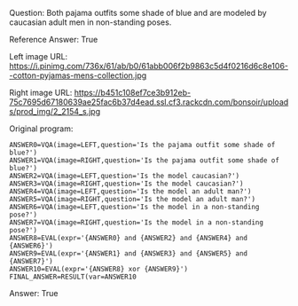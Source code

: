 Question: Both pajama outfits some shade of blue and are modeled by caucasian adult men in non-standing poses.

Reference Answer: True

Left image URL: https://i.pinimg.com/736x/61/ab/b0/61abb006f2b9863c5d4f0216d6c8e106--cotton-pyjamas-mens-collection.jpg

Right image URL: https://b451c108ef7ce3b912eb-75c7695d67180639ae25fac6b37d4ead.ssl.cf3.rackcdn.com/bonsoir/uploads/prod_img/2_2154_s.jpg

Original program:

```
ANSWER0=VQA(image=LEFT,question='Is the pajama outfit some shade of blue?')
ANSWER1=VQA(image=RIGHT,question='Is the pajama outfit some shade of blue?')
ANSWER2=VQA(image=LEFT,question='Is the model caucasian?')
ANSWER3=VQA(image=RIGHT,question='Is the model caucasian?')
ANSWER4=VQA(image=LEFT,question='Is the model an adult man?')
ANSWER5=VQA(image=RIGHT,question='Is the model an adult man?')
ANSWER6=VQA(image=LEFT,question='Is the model in a non-standing pose?')
ANSWER7=VQA(image=RIGHT,question='Is the model in a non-standing pose?')
ANSWER8=EVAL(expr='{ANSWER0} and {ANSWER2} and {ANSWER4} and {ANSWER6}')
ANSWER9=EVAL(expr='{ANSWER1} and {ANSWER3} and {ANSWER5} and {ANSWER7}')
ANSWER10=EVAL(expr='{ANSWER8} xor {ANSWER9}')
FINAL_ANSWER=RESULT(var=ANSWER10
```
Answer: True

